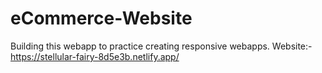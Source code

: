 ﻿# eCommerce-Website
Building  this webapp to practice creating responsive webapps.
Website:- https://stellular-fairy-8d5e3b.netlify.app/
